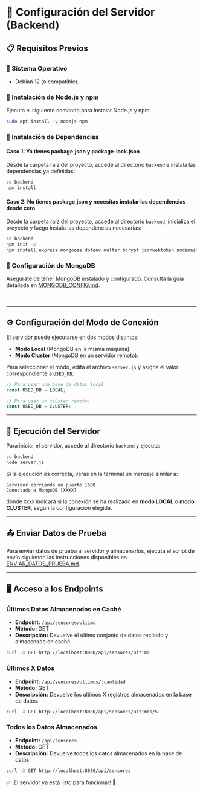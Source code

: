 # 📌 Configuración del Servidor (Backend)

## 📋 Requisitos Previos
### 🔹 Sistema Operativo
- Debian 12 (o compatible).

### 🔹 Instalación de Node.js y npm
Ejecuta el siguiente comando para instalar Node.js y npm:
```sh
sudo apt install -y nodejs npm
```

### 🔹 Instalación de Dependencias

#### Caso 1: Ya tienes package.json y package-lock.json
Desde la carpeta raíz del proyecto, accede al directorio `backend` e instala las dependencias ya definidas:
```sh
cd backend
npm install
```

#### Caso 2: No tienes package.json y necesitas instalar las dependencias desde cero
Desde la carpeta raíz del proyecto, accede al directorio `backend`, inicializa el proyecto y luego instala las dependencias necesarias:
```sh
cd backend
npm init -y
npm install express mongoose dotenv multer bcrypt jsonwebtoken nodemailer cors
```

### 🔹 Configuración de MongoDB
Asegúrate de tener MongoDB instalado y configurado. Consulta la guía detallada en [MONGODB_CONFIG.md](./MONGODB_CONFIG.md).<br><br><br>

---

## ⚙️ Configuración del Modo de Conexión
El servidor puede ejecutarse en dos modos distintos:
- **Modo Local** (MongoDB en la misma máquina).
- **Modo Cluster** (MongoDB en un servidor remoto).

Para seleccionar el modo, edita el archivo `server.js` y asigna el valor correspondiente a `USED_DB`:
```js
// Para usar una base de datos local:
const USED_DB = LOCAL;

// Para usar un clúster remoto:
const USED_DB = CLUSTER;
```

---

## 🚀 Ejecución del Servidor

Para iniciar el servidor, accede al directorio `backend` y ejecuta:
```sh
cd backend
node server.js
```

Si la ejecución es correcta, verás en la terminal un mensaje similar a:
```
Servidor corriendo en puerto 1500
Conectado a MongoDB [XXXX]
```
donde `XXXX` indicará si la conexión se ha realizado en **modo LOCAL** o **modo CLUSTER**, según la configuración elegida.

---

## 📤 Enviar Datos de Prueba

Para enviar datos de prueba al servidor y almacenarlos, ejecuta el script de envío siguiendo las instrucciones disponibles en [ENVIAR_DATOS_PRUEBA.md](../scripts/ENVIAR_DATOS_PRUEBA.md).

---

## 🖥️ Acceso a los Endpoints

### Últimos Datos Almacenados en Caché
- **Endpoint:** `/api/sensores/ultimo`  
- **Método:** GET  
- **Descripción:** Devuelve el último conjunto de datos recibido y almacenado en caché.
```sh
curl -X GET http://localhost:8080/api/sensores/ultimo
```

### Últimos X Datos
- **Endpoint:** `/api/sensores/ultimos/:cantidad`  
- **Método:** GET  
- **Descripción:** Devuelve los últimos X registros almacenados en la base de datos.
```sh
curl -X GET http://localhost:8080/api/sensores/ultimos/5
```

### Todos los Datos Almacenados
- **Endpoint:** `/api/sensores`  
- **Método:** GET  
- **Descripción:** Devuelve todos los datos almacenados en la base de datos.
```sh
curl -X GET http://localhost:8080/api/sensores
```

✅ ¡El servidor ya está listo para funcionar! 🎯
